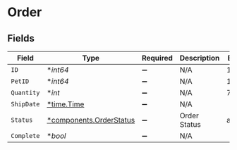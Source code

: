 # Order


## Fields

| Field                                                             | Type                                                              | Required                                                          | Description                                                       | Example                                                           |
| ----------------------------------------------------------------- | ----------------------------------------------------------------- | ----------------------------------------------------------------- | ----------------------------------------------------------------- | ----------------------------------------------------------------- |
| `ID`                                                              | **int64*                                                          | :heavy_minus_sign:                                                | N/A                                                               | 10                                                                |
| `PetID`                                                           | **int64*                                                          | :heavy_minus_sign:                                                | N/A                                                               | 198772                                                            |
| `Quantity`                                                        | **int*                                                            | :heavy_minus_sign:                                                | N/A                                                               | 7                                                                 |
| `ShipDate`                                                        | [*time.Time](https://pkg.go.dev/time#Time)                        | :heavy_minus_sign:                                                | N/A                                                               |                                                                   |
| `Status`                                                          | [*components.OrderStatus](../../models/components/orderstatus.md) | :heavy_minus_sign:                                                | Order Status                                                      | approved                                                          |
| `Complete`                                                        | **bool*                                                           | :heavy_minus_sign:                                                | N/A                                                               |                                                                   |